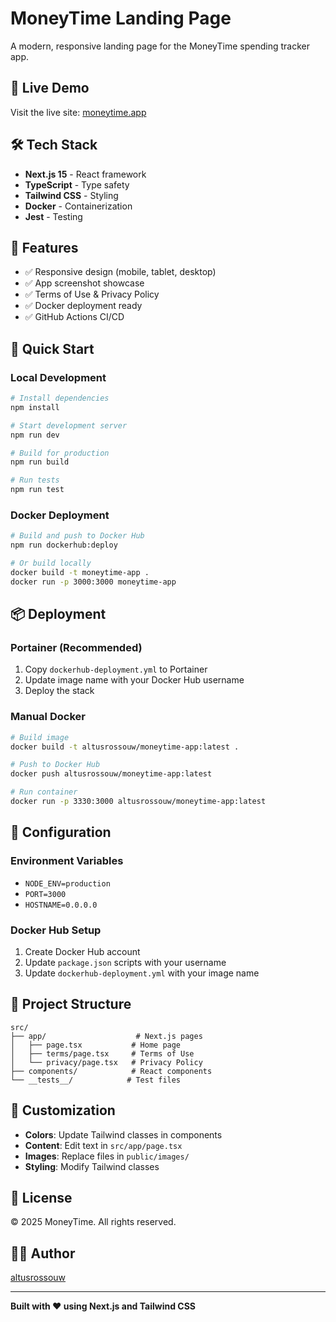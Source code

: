 # MoneyTime Landing Page

A modern, responsive landing page for the MoneyTime spending tracker app.

## 🚀 Live Demo

Visit the live site: [moneytime.app](https://moneytime.intellixlabs.co.za)

## 🛠️ Tech Stack

- **Next.js 15** - React framework
- **TypeScript** - Type safety
- **Tailwind CSS** - Styling
- **Docker** - Containerization
- **Jest** - Testing

## 📱 Features

- ✅ Responsive design (mobile, tablet, desktop)
- ✅ App screenshot showcase
- ✅ Terms of Use & Privacy Policy
- ✅ Docker deployment ready
- ✅ GitHub Actions CI/CD

## 🚀 Quick Start

### Local Development

```bash
# Install dependencies
npm install

# Start development server
npm run dev

# Build for production
npm run build

# Run tests
npm run test
```

### Docker Deployment

```bash
# Build and push to Docker Hub
npm run dockerhub:deploy

# Or build locally
docker build -t moneytime-app .
docker run -p 3000:3000 moneytime-app
```

## 📦 Deployment

### Portainer (Recommended)

1. Copy `dockerhub-deployment.yml` to Portainer
2. Update image name with your Docker Hub username
3. Deploy the stack

### Manual Docker

```bash
# Build image
docker build -t altusrossouw/moneytime-app:latest .

# Push to Docker Hub
docker push altusrossouw/moneytime-app:latest

# Run container
docker run -p 3330:3000 altusrossouw/moneytime-app:latest
```

## 🔧 Configuration

### Environment Variables

- `NODE_ENV=production`
- `PORT=3000`
- `HOSTNAME=0.0.0.0`

### Docker Hub Setup

1. Create Docker Hub account
2. Update `package.json` scripts with your username
3. Update `dockerhub-deployment.yml` with your image name

## 📁 Project Structure

```
src/
├── app/                    # Next.js pages
│   ├── page.tsx           # Home page
│   ├── terms/page.tsx     # Terms of Use
│   └── privacy/page.tsx   # Privacy Policy
├── components/            # React components
└── __tests__/            # Test files
```

## 🎨 Customization

- **Colors**: Update Tailwind classes in components
- **Content**: Edit text in `src/app/page.tsx`
- **Images**: Replace files in `public/images/`
- **Styling**: Modify Tailwind classes

## 📄 License

© 2025 MoneyTime. All rights reserved.

## 👨‍💻 Author

[altusrossouw](https://github.com/altusrossouw)

---

**Built with ❤️ using Next.js and Tailwind CSS**
